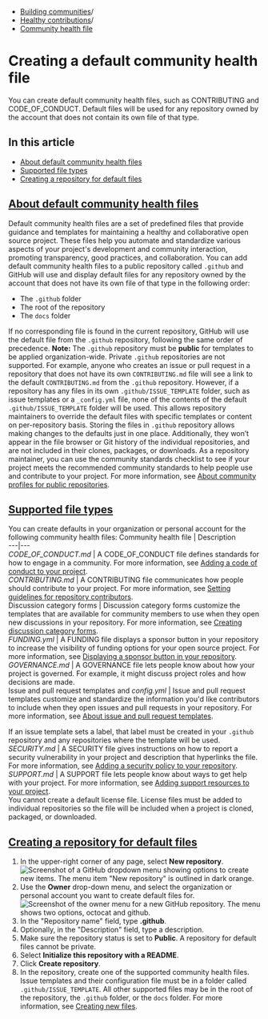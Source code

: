   * [Building communities](https://docs.github.com/en/communities "Building communities")/
  * [Healthy contributions](https://docs.github.com/en/communities/setting-up-your-project-for-healthy-contributions "Healthy contributions")/
  * [Community health file](https://docs.github.com/en/communities/setting-up-your-project-for-healthy-contributions/creating-a-default-community-health-file "Community health file")


# Creating a default community health file
You can create default community health files, such as CONTRIBUTING and CODE_OF_CONDUCT. Default files will be used for any repository owned by the account that does not contain its own file of that type.
## In this article
  * [About default community health files](https://docs.github.com/en/communities/setting-up-your-project-for-healthy-contributions/creating-a-default-community-health-file#about-default-community-health-files)
  * [Supported file types](https://docs.github.com/en/communities/setting-up-your-project-for-healthy-contributions/creating-a-default-community-health-file#supported-file-types)
  * [Creating a repository for default files](https://docs.github.com/en/communities/setting-up-your-project-for-healthy-contributions/creating-a-default-community-health-file#creating-a-repository-for-default-files)


## [About default community health files](https://docs.github.com/en/communities/setting-up-your-project-for-healthy-contributions/creating-a-default-community-health-file#about-default-community-health-files)
Default community health files are a set of predefined files that provide guidance and templates for maintaining a healthy and collaborative open source project. These files help you automate and standardize various aspects of your project's development and community interaction, promoting transparency, good practices, and collaboration.
You can add default community health files to a public repository called `.github` and GitHub will use and display default files for any repository owned by the account that does not have its own file of that type in the following order:
  * The `.github` folder
  * The root of the repository
  * The `docs` folder


If no corresponding file is found in the current repository, GitHub will use the default file from the `.github` repository, following the same order of precedence.
**Note:** The `.github` repository must be **public** for templates to be applied organization-wide. Private `.github` repositories are not supported.
For example, anyone who creates an issue or pull request in a repository that does not have its own `CONTRIBUTING.md` file will see a link to the default `CONTRIBUTING.md` from the `.github` repository. However, if a repository has any files in its own `.github/ISSUE_TEMPLATE` folder, such as issue templates or a `_config.yml` file, none of the contents of the default `.github/ISSUE_TEMPLATE` folder will be used. This allows repository maintainers to override the default files with specific templates or content on per-repository basis.
Storing the files in `.github` repository allows making changes to the defaults just in one place. Additionally, they won’t appear in the file browser or Git history of the individual repositories, and are not included in their clones, packages, or downloads.
As a repository maintainer, you can use the community standards checklist to see if your project meets the recommended community standards to help people use and contribute to your project. For more information, see [About community profiles for public repositories](https://docs.github.com/en/communities/setting-up-your-project-for-healthy-contributions/about-community-profiles-for-public-repositories).
## [Supported file types](https://docs.github.com/en/communities/setting-up-your-project-for-healthy-contributions/creating-a-default-community-health-file#supported-file-types)
You can create defaults in your organization or personal account for the following community health files:
Community health file | Description  
---|---  
_CODE_OF_CONDUCT.md_ | A CODE_OF_CONDUCT file defines standards for how to engage in a community. For more information, see [Adding a code of conduct to your project](https://docs.github.com/en/communities/setting-up-your-project-for-healthy-contributions/adding-a-code-of-conduct-to-your-project).  
_CONTRIBUTING.md_ | A CONTRIBUTING file communicates how people should contribute to your project. For more information, see [Setting guidelines for repository contributors](https://docs.github.com/en/communities/setting-up-your-project-for-healthy-contributions/setting-guidelines-for-repository-contributors).  
Discussion category forms | Discussion category forms customize the templates that are available for community members to use when they open new discussions in your repository. For more information, see [Creating discussion category forms](https://docs.github.com/en/discussions/managing-discussions-for-your-community/creating-discussion-category-forms).  
_FUNDING.yml_ | A FUNDING file displays a sponsor button in your repository to increase the visibility of funding options for your open source project. For more information, see [Displaying a sponsor button in your repository](https://docs.github.com/en/repositories/managing-your-repositorys-settings-and-features/customizing-your-repository/displaying-a-sponsor-button-in-your-repository).  
_GOVERNANCE.md_ | A GOVERNANCE file lets people know about how your project is governed. For example, it might discuss project roles and how decisions are made.  
Issue and pull request templates and _config.yml_ | Issue and pull request templates customize and standardize the information you'd like contributors to include when they open issues and pull requests in your repository. For more information, see [About issue and pull request templates](https://docs.github.com/en/communities/using-templates-to-encourage-useful-issues-and-pull-requests/about-issue-and-pull-request-templates).  
  
If an issue template sets a label, that label must be created in your `.github` repository and any repositories where the template will be used.  
_SECURITY.md_ | A SECURITY file gives instructions on how to report a security vulnerability in your project and description that hyperlinks the file. For more information, see [Adding a security policy to your repository](https://docs.github.com/en/code-security/getting-started/adding-a-security-policy-to-your-repository).  
_SUPPORT.md_ | A SUPPORT file lets people know about ways to get help with your project. For more information, see [Adding support resources to your project](https://docs.github.com/en/communities/setting-up-your-project-for-healthy-contributions/adding-support-resources-to-your-project).  
You cannot create a default license file. License files must be added to individual repositories so the file will be included when a project is cloned, packaged, or downloaded.
## [Creating a repository for default files](https://docs.github.com/en/communities/setting-up-your-project-for-healthy-contributions/creating-a-default-community-health-file#creating-a-repository-for-default-files)
  1. In the upper-right corner of any page, select **New repository**.
![Screenshot of a GitHub dropdown menu showing options to create new items. The menu item "New repository" is outlined in dark orange.](https://docs.github.com/assets/cb-29762/images/help/repository/repo-create-global-nav-update.png)
  2. Use the **Owner** drop-down menu, and select the organization or personal account you want to create default files for. 
![Screenshot of the owner menu for a new GitHub repository. The menu shows two options, octocat and github.](https://docs.github.com/assets/cb-26656/images/help/repository/create-repository-owner.png)
  3. In the "Repository name" field, type **.github**.
  4. Optionally, in the "Description" field, type a description.
  5. Make sure the repository status is set to **Public**. A repository for default files cannot be private.
  6. Select **Initialize this repository with a README**.
  7. Click **Create repository**.
  8. In the repository, create one of the supported community health files. Issue templates and their configuration file must be in a folder called `.github/ISSUE_TEMPLATE`. All other supported files may be in the root of the repository, the `.github` folder, or the `docs` folder. For more information, see [Creating new files](https://docs.github.com/en/repositories/working-with-files/managing-files/creating-new-files).


